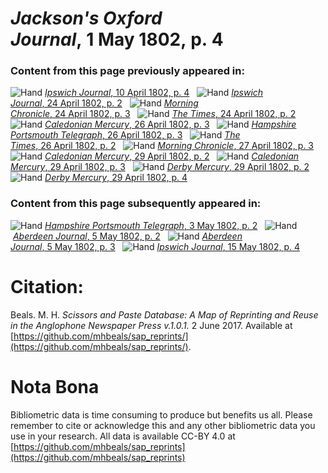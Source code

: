 # *Jackson's Oxford Journal*, 1 May 1802, p. 4  
  
### Content from this page previously appeared in:  
![Hand](http://scissorsandpaste.net/wp-content/uploads/2017/06/smallhandpointer.png) [*Ipswich Journal*, 10 April 1802, p. 4](https://mhbeals.github.io/sap_html/Ipswich-Journal/Ipswich-Journal-10-April-1802-p-4)  
![Hand](http://scissorsandpaste.net/wp-content/uploads/2017/06/smallhandpointer.png) [*Ipswich Journal*, 24 April 1802, p. 2](https://mhbeals.github.io/sap_html/Ipswich-Journal/Ipswich-Journal-24-April-1802-p-2)  
![Hand](http://scissorsandpaste.net/wp-content/uploads/2017/06/smallhandpointer.png) [*Morning Chronicle*, 24 April 1802, p. 3](https://mhbeals.github.io/sap_html/Morning-Chronicle/Morning-Chronicle-24-April-1802-p-3)  
![Hand](http://scissorsandpaste.net/wp-content/uploads/2017/06/smallhandpointer.png) [*The Times*, 24 April 1802, p. 2](https://mhbeals.github.io/sap_html/The-Times/The-Times-24-April-1802-p-2)  
![Hand](http://scissorsandpaste.net/wp-content/uploads/2017/06/smallhandpointer.png) [*Caledonian Mercury*, 26 April 1802, p. 3](https://mhbeals.github.io/sap_html/Caledonian-Mercury/Caledonian-Mercury-26-April-1802-p-3)  
![Hand](http://scissorsandpaste.net/wp-content/uploads/2017/06/smallhandpointer.png) [*Hampshire Portsmouth Telegraph*, 26 April 1802, p. 3](https://mhbeals.github.io/sap_html/Hampshire-Portsmouth-Telegraph/Hampshire-Portsmouth-Telegraph-26-April-1802-p-3)  
![Hand](http://scissorsandpaste.net/wp-content/uploads/2017/06/smallhandpointer.png) [*The Times*, 26 April 1802, p. 2](https://mhbeals.github.io/sap_html/The-Times/The-Times-26-April-1802-p-2)  
![Hand](http://scissorsandpaste.net/wp-content/uploads/2017/06/smallhandpointer.png) [*Morning Chronicle*, 27 April 1802, p. 3](https://mhbeals.github.io/sap_html/Morning-Chronicle/Morning-Chronicle-27-April-1802-p-3)  
![Hand](http://scissorsandpaste.net/wp-content/uploads/2017/06/smallhandpointer.png) [*Caledonian Mercury*, 29 April 1802, p. 2](https://mhbeals.github.io/sap_html/Caledonian-Mercury/Caledonian-Mercury-29-April-1802-p-2)  
![Hand](http://scissorsandpaste.net/wp-content/uploads/2017/06/smallhandpointer.png) [*Caledonian Mercury*, 29 April 1802, p. 3](https://mhbeals.github.io/sap_html/Caledonian-Mercury/Caledonian-Mercury-29-April-1802-p-3)  
![Hand](http://scissorsandpaste.net/wp-content/uploads/2017/06/smallhandpointer.png) [*Derby Mercury*, 29 April 1802, p. 2](https://mhbeals.github.io/sap_html/Derby-Mercury/Derby-Mercury-29-April-1802-p-2)  
![Hand](http://scissorsandpaste.net/wp-content/uploads/2017/06/smallhandpointer.png) [*Derby Mercury*, 29 April 1802, p. 4](https://mhbeals.github.io/sap_html/Derby-Mercury/Derby-Mercury-29-April-1802-p-4)  
  
### Content from this page subsequently appeared in:  
![Hand](http://scissorsandpaste.net/wp-content/uploads/2017/06/smallhandpointer.png) [*Hampshire Portsmouth Telegraph*, 3 May 1802, p. 2](https://mhbeals.github.io/sap_html/Hampshire-Portsmouth-Telegraph/Hampshire-Portsmouth-Telegraph-3-May-1802-p-2)  
![Hand](http://scissorsandpaste.net/wp-content/uploads/2017/06/smallhandpointer.png) [*Aberdeen Journal*, 5 May 1802, p. 2](https://mhbeals.github.io/sap_html/Aberdeen-Journal/Aberdeen-Journal-5-May-1802-p-2)  
![Hand](http://scissorsandpaste.net/wp-content/uploads/2017/06/smallhandpointer.png) [*Aberdeen Journal*, 5 May 1802, p. 3](https://mhbeals.github.io/sap_html/Aberdeen-Journal/Aberdeen-Journal-5-May-1802-p-3)  
![Hand](http://scissorsandpaste.net/wp-content/uploads/2017/06/smallhandpointer.png) [*Ipswich Journal*, 15 May 1802, p. 4](https://mhbeals.github.io/sap_html/Ipswich-Journal/Ipswich-Journal-15-May-1802-p-4)  


# Citation: 

Beals. M. H. *Scissors and Paste Database: A Map of Reprinting and Reuse in the Anglophone Newspaper Press v.1.0.1.* 2 June 2017. Available at [https://github.com/mhbeals/sap_reprints/](https://github.com/mhbeals/sap_reprints/). 

# Nota Bona

Bibliometric data is time consuming to produce but benefits us all. Please remember to cite or acknowledge this and any other bibliometric data you use in your research. All data is available CC-BY 4.0 at [https://github.com/mhbeals/sap_reprints](https://github.com/mhbeals/sap_reprints)